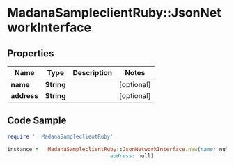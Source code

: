 #   MadanaSampleclientRuby::JsonNetworkInterface

## Properties

Name | Type | Description | Notes
------------ | ------------- | ------------- | -------------
**name** | **String** |  | [optional] 
**address** | **String** |  | [optional] 

## Code Sample

```ruby
require '  MadanaSampleclientRuby'

instance =   MadanaSampleclientRuby::JsonNetworkInterface.new(name: null,
                                 address: null)
```


